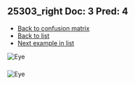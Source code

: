 ## 25303_right Doc: 3 Pred: 4
- [Back to confusion matrix](https://github.com/juliandewit/kaggle_retinopathy/blob/master/matrix.md)
- [Back to list](https://github.com/juliandewit/kaggle_retinopathy/blob/master/lists/34/list.md)
- [Next example in list](https://github.com/juliandewit/kaggle_retinopathy/blob/master/lists/34/25/2532_left.md)

![Eye](https://retinopaty.blob.core.windows.net/size1024/25303_right_3.jpeg)

### 

![Eye]()

